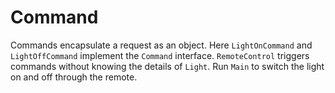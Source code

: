 # Command

Commands encapsulate a request as an object. Here `LightOnCommand` and
`LightOffCommand` implement the `Command` interface. `RemoteControl`
triggers commands without knowing the details of `Light`. Run `Main` to
switch the light on and off through the remote.

